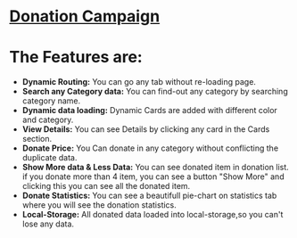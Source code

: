 # [Donation Campaign](https://boisterous-donut-f3c513.netlify.app)

# The Features are:

* **Dynamic Routing:** You can go any tab without re-loading page.
* **Search any Category data:** You can find-out any category by searching category name.
* **Dynamic data loading:** Dynamic Cards are added with different color and category.
* **View Details:** You can see Details by clicking any card in the Cards section.
* **Donate Price:** You Can donate in any category without conflicting the duplicate data.
* **Show More data & Less Data:** You can see donated item in donation list. if you donate more than 4 item, you can see a button "Show More" and clicking this you can see all the donated item. 
* **Donate Statistics:** You can see a beautifull pie-chart on statistics tab where you will see the donation statistics.
* **Local-Storage:** All donated data loaded into local-storage,so you can't lose any data.
